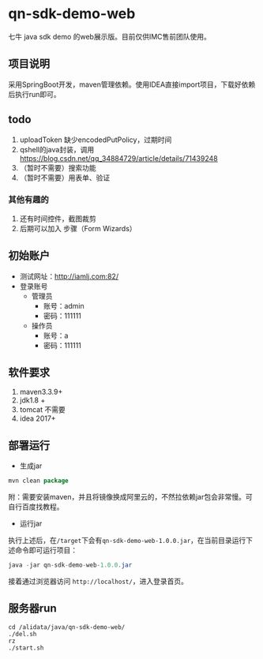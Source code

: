 # qn-sdk-demo-web

七牛 java sdk demo 的web展示版。目前仅供IMC售前团队使用。

## 项目说明

采用SpringBoot开发，maven管理依赖。使用IDEA直接import项目，下载好依赖后执行run即可。


## todo

1. uploadToken 缺少encodedPutPolicy，过期时间
2. qshell的java封装，调用 https://blog.csdn.net/qq_34884729/article/details/71439248
3. （暂时不需要）搜索功能
4. （暂时不需要）用表单、验证

### 其他有趣的

1. 还有时间控件，截图裁剪
2. 后期可以加入 步骤（Form Wizards）


## 初始账户

- 测试网址：http://iamlj.com:82/
- 登录账号
    + 管理员
        + 账号：admin
        + 密码：111111
    + 操作员
        + 账号：a
        + 密码：111111

## 软件要求

1. maven3.3.9+
2. jdk1.8 +
3. tomcat 不需要
4. idea 2017+ 


## 部署运行

- 生成jar

```java 
mvn clean package
```

附：需要安装maven，并且将镜像换成阿里云的，不然拉依赖jar包会非常慢。可自行百度找教程。

- 运行jar

执行上述后，在`/target`下会有`qn-sdk-demo-web-1.0.0.jar`，在当前目录运行下述命令即可运行项目：

```java 
java -jar qn-sdk-demo-web-1.0.0.jar
```

接着通过浏览器访问 `http://localhost/`，进入登录首页。


## 服务器run
```
cd /alidata/java/qn-sdk-demo-web/
./del.sh
rz
./start.sh
```